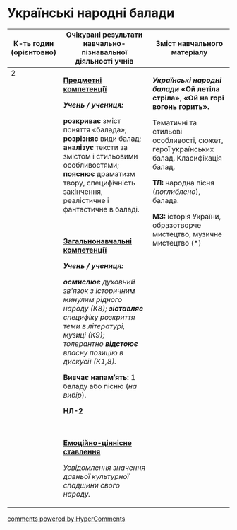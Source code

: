 <div id="hypercomments_widget" class="js-hypercomments-widget invisible"></div>

# Українські народні балади

<table>
  <tr>
    <td width="10%" align="center"><b>К-ть годин (орієнтовно)</b></td>
    <td width="45%" align="center"><b>Очікувані результати навчально-пізнавальної діяльності учнів</b></td>
    <td width="45%" align="center"><b>Зміст навчального матеріалу</b></td>
  </tr>
<tbody>
  <tr>
<td width="10%" style="vertical-align:top !important;">2</td>
    <td width="45%" style="vertical-align:top !important;">
<p><strong><u>Предметні компетенції </u></strong></p>
<p><strong><em>Учень / учениця: </em></strong></p>
<p><strong>розкриває </strong>зміст поняття &laquo;балада&raquo;; <strong>розрізняє</strong> види балад;&nbsp; <strong>аналізує</strong> тексти за змістом і стильовими особливостями; <strong>пояснює</strong> драматизм твору, специфічність закінчення, реалістичне і фантастичне в баладі.</p>
<p>&nbsp;</p>
<p><strong><u>Загальнонавчальні компетенції</u></strong></p>
<p><strong><em>Учень / учениця: </em></strong></p>
<p><strong><em>осмислює</em></strong><em> духовний зв'язок з історичним минулим рідного народу (К8);<strong> зіставляє </strong>специфіку розкриття&nbsp; теми в літературі, музиці (К9); толерантно <strong>відстоює</strong> власну позицію в дискусії (К1,8).</em></p>
<p><strong>Вивчає напам&rsquo;ять:</strong> 1 баладу або пісню (<em>на вибір</em>).</p>
<p><strong>НЛ-2</strong></p>
<p><em>&nbsp;</em></p>
<p><strong><u>Емоційно-ціннісне ставлення</u></strong></p>
<p><em>Усвідомлення значення давньої культурної спадщини свого народу.</em></p>  </td>
    <td width="45%" style="vertical-align:top !important;">
<p><strong><em>Українські народні балади </em></strong><strong>&laquo;Ой летіла стріла&raquo;</strong>, <strong>&laquo;Ой на горі вогонь горить&raquo;</strong><strong>.</strong></p>
<p>Тематичні та стильові особливості, сюжет, герої українських балад. Класифікація балад.</p>
<p><strong>ТЛ:</strong> народна пісня (<em>поглиблено</em>), балада.</p>
<p><strong>МЗ:</strong> історія України, образотворче мистецтво, музичне мистецтво (*)</p> </td>
  </tr>

</tbody>
</table>

<div class="js-hypercomments-container">
<a href="http://hypercomments.com" class="hc-link" title="comments widget">comments powered by HyperComments</a>
</div>